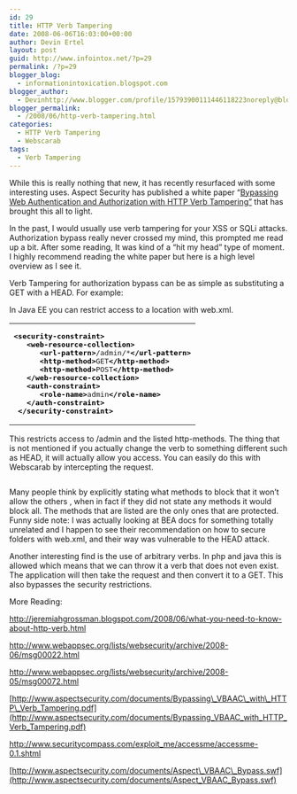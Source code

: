 ```yaml
---
id: 29
title: HTTP Verb Tampering
date: 2008-06-06T16:03:00+00:00
author: Devin Ertel
layout: post
guid: http://www.infointox.net/?p=29
permalink: /?p=29
blogger_blog:
  - informationintoxication.blogspot.com
blogger_author:
  - Devinhttp://www.blogger.com/profile/15793900111446118223noreply@blogger.com
blogger_permalink:
  - /2008/06/http-verb-tampering.html
categories:
  - HTTP Verb Tampering
  - Webscarab
tags:
  - Verb Tampering
---
```

While this is really nothing that new, it has recently resurfaced with some interesting uses. Aspect Security has published a white paper &#8220;[Bypassing Web Authentication and Authorization with HTTP Verb Tampering&#8221;](http://www.aspectsecurity.com/documents/Bypassing_VBAAC_with_HTTP_Verb_Tampering.pdf) that has brought this all to light.

In the past, I would usually use verb tampering for your XSS or SQLi attacks. Authorization bypass really never crossed my mind, this prompted me read up a bit. After some reading, It was kind of a &#8220;hit my head&#8221; type of moment. I highly recommend reading the white paper but here is a high level overview as I see it.

Verb Tampering for authorization bypass can be as simple as substituting a GET with a HEAD. For example:

In Java EE you can restrict access to a location with web.xml.

<div class="wp_syntax">
  <table>
    <tr>
      <td class="code">
        <pre class="xml" style="font-family:monospace;"><span style="color: #009900;"><span style="color: #000000; font-weight: bold;">&lt;security-constraint<span style="color: #000000; font-weight: bold;">&gt;</span></span></span>
   <span style="color: #009900;"><span style="color: #000000; font-weight: bold;">&lt;web-resource-collection<span style="color: #000000; font-weight: bold;">&gt;</span></span></span>
      <span style="color: #009900;"><span style="color: #000000; font-weight: bold;">&lt;url-pattern<span style="color: #000000; font-weight: bold;">&gt;</span></span></span>/admin/*<span style="color: #009900;"><span style="color: #000000; font-weight: bold;">&lt;/url-pattern<span style="color: #000000; font-weight: bold;">&gt;</span></span></span>
      <span style="color: #009900;"><span style="color: #000000; font-weight: bold;">&lt;http-method<span style="color: #000000; font-weight: bold;">&gt;</span></span></span>GET<span style="color: #009900;"><span style="color: #000000; font-weight: bold;">&lt;/http-method<span style="color: #000000; font-weight: bold;">&gt;</span></span></span>
      <span style="color: #009900;"><span style="color: #000000; font-weight: bold;">&lt;http-method<span style="color: #000000; font-weight: bold;">&gt;</span></span></span>POST<span style="color: #009900;"><span style="color: #000000; font-weight: bold;">&lt;/http-method<span style="color: #000000; font-weight: bold;">&gt;</span></span></span>
   <span style="color: #009900;"><span style="color: #000000; font-weight: bold;">&lt;/web-resource-collection<span style="color: #000000; font-weight: bold;">&gt;</span></span></span>
   <span style="color: #009900;"><span style="color: #000000; font-weight: bold;">&lt;auth-constraint<span style="color: #000000; font-weight: bold;">&gt;</span></span></span>
      <span style="color: #009900;"><span style="color: #000000; font-weight: bold;">&lt;role-name<span style="color: #000000; font-weight: bold;">&gt;</span></span></span>admin<span style="color: #009900;"><span style="color: #000000; font-weight: bold;">&lt;/role-name<span style="color: #000000; font-weight: bold;">&gt;</span></span></span>
   <span style="color: #009900;"><span style="color: #000000; font-weight: bold;">&lt;/auth-constraint<span style="color: #000000; font-weight: bold;">&gt;</span></span></span>
 <span style="color: #009900;"><span style="color: #000000; font-weight: bold;">&lt;/security-constraint<span style="color: #000000; font-weight: bold;">&gt;</span></span></span></pre>
      </td>
    </tr>
  </table>
</div>

This restricts access to /admin and the listed http-methods. The thing that is not mentioned if you actually change the verb to something different such as HEAD, it will actually allow you access. You can easily do this with Webscarab by intercepting the request.

<a href="http://2.bp.blogspot.com/_CSYBzy3J1s8/SEmaN37bn0I/AAAAAAAAAbU/54GYWJ5TBY0/s1600-h/webscarab.JPG" onblur="try {parent.deselectBloggerImageGracefully();} catch(e) {}"><img id="BLOGGER_PHOTO_ID_5208864007172890434" style="cursor: pointer;" src="http://2.bp.blogspot.com/_CSYBzy3J1s8/SEmaN37bn0I/AAAAAAAAAbU/54GYWJ5TBY0/s320/webscarab.JPG" border="0" alt="" /></a>

Many people think by explicitly stating what methods to block that it won&#8217;t allow the others , when in fact if they did not state any methods it would block all. The methods that are listed are the only ones that are protected. Funny side note: I was actually looking at BEA docs for something totally unrelated and I happen to see their recommendation on how to secure folders with web.xml, and their way was vulnerable to the HEAD attack.

Another interesting find is the use of arbitrary verbs. In php and java this is allowed which means that we can throw it a verb that does not even exist. The application will then take the request and then convert it to a GET. This also bypasses the security restrictions.

More Reading:
  
<http://jeremiahgrossman.blogspot.com/2008/06/what-you-need-to-know-about-http-verb.html>
  
<http://www.webappsec.org/lists/websecurity/archive/2008-06/msg00022.html>
  
<http://www.webappsec.org/lists/websecurity/archive/2008-05/msg00072.html>
  
[http://www.aspectsecurity.com/documents/Bypassing\_VBAAC\_with\_HTTP\_Verb_Tampering.pdf](http://www.aspectsecurity.com/documents/Bypassing_VBAAC_with_HTTP_Verb_Tampering.pdf)
  
<http://www.securitycompass.com/exploit_me/accessme/accessme-0.1.shtml>
  
[http://www.aspectsecurity.com/documents/Aspect\_VBAAC\_Bypass.swf](http://www.aspectsecurity.com/documents/Aspect_VBAAC_Bypass.swf)